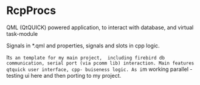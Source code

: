 RcpProcs
========

QML (QtQUICK) powered application, to interact with database, and virtual task-module

Signals in *.qml and properties, signals and slots in cpp logic.

It`s an template for my main project, 
  including firebird db communication, serial port (via pcomm lib) interaction.
Main features qtquick user interface, cpp- buiseness logic.
As i`m working parallel - testing ui here and then porting to my project.

